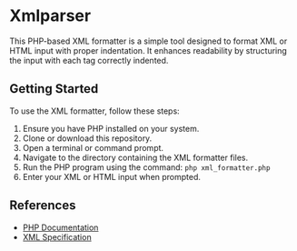 # Xmlparser 
 This PHP-based XML formatter is a simple tool designed to format XML or HTML input with proper indentation. It enhances readability by structuring the input with each tag correctly indented.

## Getting Started
To use the XML formatter, follow these steps:
1. Ensure you have PHP installed on your system.
2. Clone or download this repository.
3. Open a terminal or command prompt.
4. Navigate to the directory containing the XML formatter files.
5. Run the PHP program using the command: `php xml_formatter.php`
6. Enter your XML or HTML input when prompted.

## References
- [PHP Documentation](https://www.php.net/manual/en/)
- [XML Specification](https://www.w3schools.com/xml/default.asp)
